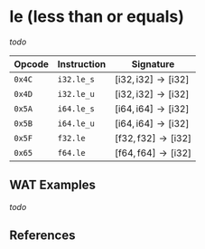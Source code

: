 
# le (less than or equals)

_todo_



| Opcode | Instruction | Signature |
|--------|-------------|-----------|
| `0x4C` | `i32.le_s`  | $[ \mathsf{i32}, \mathsf{i32} ] \to [ \mathsf{i32} ]$ |
| `0x4D` | `i32.le_u`  | $[ \mathsf{i32}, \mathsf{i32} ] \to [ \mathsf{i32} ]$ |
| `0x5A` | `i64.le_s`  | $[ \mathsf{i64}, \mathsf{i64} ] \to [ \mathsf{i32} ]$ |
| `0x5B` | `i64.le_u`  | $[ \mathsf{i64}, \mathsf{i64} ] \to [ \mathsf{i32} ]$ |
| `0x5F` | `f32.le`    | $[ \mathsf{f32}, \mathsf{f32} ] \to [ \mathsf{i32} ]$ |
| `0x65` | `f64.le`    | $[ \mathsf{f64}, \mathsf{f64} ] \to [ \mathsf{i32} ]$ |



## WAT Examples

_todo_


## References

[^§2.4.1]: _WebAssembly Core Specification: Numeric Instructions_ - <https://www.w3.org/TR/wasm-core-2/syntax/instructions.html#numeric-instructions>

